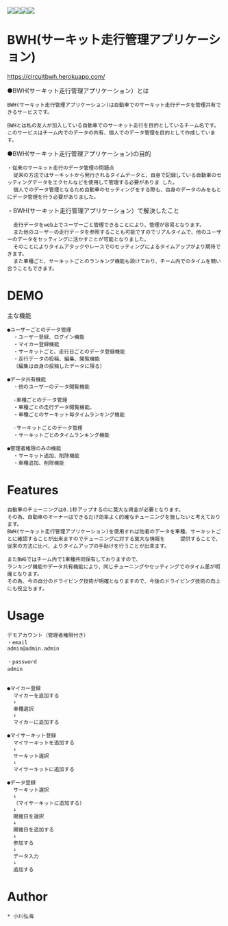 
<img src="https://img.shields.io/badge/Javascript-276DC3.svg?logo=javascript&style=flat"><img src="https://img.shields.io/badge/-CSS3-1572B6.svg?logo=css3&style=flat"><img src="https://img.shields.io/badge/-HTML5-333.svg?logo=html5&style=flat"><img src="https://img.shields.io/badge/-Rails-CC0000.svg?logo=rails&style=flat">




# BWH(サーキット走行管理アプリケーション)
https://circuitbwh.herokuapp.com/


  ●BWH(サーキット走行管理アプリケーション）とは

    BWH(サーキット走行管理アプリケーション)は自動車でのサーキット走行データを管理共有できるサービスです。

    BWHとは私の友人が加入している自動車でのサーキット走行を目的としているチーム名です。
    このサービスはチーム内でのデータの共有、個人でのデータ管理を目的として作成しています。



  ●BWH(サーキット走行管理アプリケーション)の目的
  
    ・従来のサーキット走行のデータ管理の問題点
      従来の方法ではサーキットから発行されるタイムデータと、自身で記録している自動車のセッティングデータをエクセルなどを使用して管理する必要がありま した。
      個人でのデータ管理となるため自動車のセッティングをする際も、自身のデータのみをもとにデータ管理を行う必要がありました。


   ・BWH(サーキット走行管理アプリケーション）で解決したこと
   
      走行データをweb上でユーザーごと管理できることにより、管理が容易となります。
      また他のユーザーの走行データを参照することも可能ですのでリアルタイムで、他のユーザーのデータをセッティングに活かすことが可能となりました。
      そのことによりタイムアタックやレースでのセッティングによるタイムアップがより期待できます。
      また車種ごと、サーキットごとのランキング機能も設けており、チーム内でのタイムを競い合うこともできます。



  # DEMO

  主な機能

    ●ユーザーごとのデータ管理
      ・ユーザー登録、ログイン機能
      ・マイカー登録機能
      ・サーキットごと、走行日ごとのデータ登録機能
      ・走行データの投稿、編集、閲覧機能
      （編集は自身の投稿したデータに限る）

    ●データ共有機能
      ・他のユーザーのデータ閲覧機能

      -車種ごとのデータ管理
      ・車種ごとの走行データ閲覧機能。
      ・車種ごとのサーキット毎タイムランキング機能

      -サーキットごとのデータ管理
      ・サーキットごとのタイムランキング機能

    ●管理者権限のみの機能
      ・サーキット追加、削除機能
      ・車種追加、削除機能



  # Features

    自動車のチューニングは0.1秒アップするのに莫大な資金が必要となります。
    その為、自動車のオーナーはできるだけ効率よく的確なチューニングを施したいと考えております。
    BWH(サーキット走行管理アプリケーション)を使用すれば他者のデータを車種、サーキットごとに確認することが出来ますのでチューニングに対する莫大な情報を     提供することで、
    従来の方法に比べ、よりタイムアップの手助けを行うことが出来ます。

    またBWGではチーム内で1車種共同保有しておりますので、
    ランキング機能やデータ共有機能により、同じチューニングやセッティングでのタイム差が明確となります。
    その為、今の自分のドライビング技術が明確となりますので、今後のドライビング技術の向上にも役立ちます。


  # Usage

    デモアカウント（管理者権限付き）
    ・email
    admin@admin.admin

    ・password
    admin　


    ●マイカー登録
      マイカーを追加する
      ↓
      車種選択
      ↓
      マイカーに追加する

    ●マイサーキット登録
      マイサーキットを追加する
      ↓
      サーキット選択
      ↓
      マイサーキットに追加する

    ●データ登録
      サーキット選択
      ↓
      （マイサーキットに追加する）
      ↓
      開催日を選択
      ↓
      開催日を追加する
      ↓
      参加する
      ↓
      データ入力
      ↓
      追加する


  # Author

    * 小川弘海
